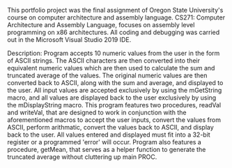 This portfolio project was the final assignment of Oregon State University's course on computer architecture and assembly language.
CS271: Computer Architecture and Assembly Language, focuses on assembly level programming on x86 architectures.
All coding and debugging was carried out in the Microsoft Visual Studio 2019 IDE.

Description:
  Program accepts 10 numeric values from the user in the form of ASCII strings. The ASCII characters are then converted into
  their equivalent numeric values which are then used to calculate the sum and truncated average of the values. The original numeric values are
  then converted back to ASCII, along with the sum and average, and displayed to the user. All input values are accepted exclusively
  by using the mGetString macro, and all values are displayed back to the user exclusively by using the mDisplayString macro.
  This program features two procedures, readVal and writeVal, that are designed to work in conjunction with the aforementioned macros
  to accept the user inputs, convert the values from ASCII, perform arithmatic, convert the values back to ASCII, and display back to the user. 
  All values entered and displayed must fit into a 32-bit register or a programmed 'error' will occur.
  Program also features a procedure, getMean, that serves as a helper function to generate the truncated average without cluttering up main PROC.
